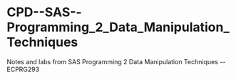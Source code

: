 # CPD--SAS--Programming_2_Data_Manipulation_Techniques
Notes and labs from SAS Programming 2 Data Manipulation Techniques -- ECPRG293
